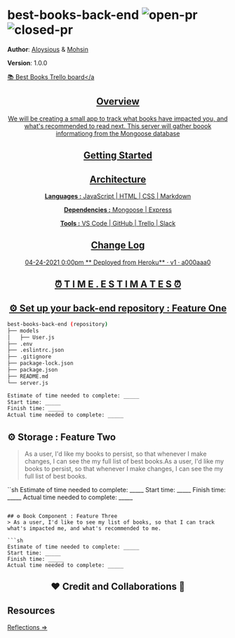 # best-books-back-end ![open-pr](https://img.shields.io/github/issues-pr-raw/mbehi/best-books-back-end) ![closed-pr](https://img.shields.io/github/issues-pr-closed/mbehi/best-books-back-end)

**Author**: [Aloysious](https://github.com/AL0YSI0US) & [Mohsin](https://github.com/mbehi)

**Version**: 1.0.0

<a href="https://trello.com/b/qrG2StmE/am-best-books" align="center">📚 Best Books Trello board</a

## Overview
We will be creating a small app to track what books have impacted you, and what's recommended to read next.
This server will gather boook informationg from the Mongoose database
<!-- Provide a high level overview of what this application is and why you are building it, beyond the fact that it's an assignment for this class. (i.e. What's your problem domain?) -->

## Getting Started
<!-- What are the steps that a user must take in order to build this app on their own machine and get it running? -->

## Architecture

**Languages :** JavaScript | HTML | CSS | Markdown

**Dependencies :** Mongoose | Express

**Tools :** VS Code | GitHub | Trello | Slack
<!-- Provide a detailed description of the application design. What technologies (languages, libraries, etc) you're using, and any other relevant design information. -->

## Change Log
04-24-2021 0:00pm ** Deployed from Heroku** · v1 · a000aaa0
<!-- Use this area to document the iterative changes made to your application as each feature is successfully implemented. Use time stamps. Here's an example:
01-01-2001 4:59pm - Application now has a fully-functional express server, with a GET route for the location resource. -->

<h2 align="center">⏰ T I M E . E S T I M A T E S ⏰ </h2>

## ⚙️️ Set up your back-end repository : Feature One
```sh
best-books-back-end (repository)
├── models
│   ├── User.js
├── .env
├── .eslintrc.json
├── .gitignore
├── package-lock.json
├── package.json
├── README.md
└── server.js
```

```sh
Estimate of time needed to complete: _____
Start time: _____
Finish time: _____
Actual time needed to complete: _____
```

## ⚙️ Storage : Feature Two
> As a user, I'd like my books to persist, so that whenever I make changes, I can see the my full list of best books.As a user, I'd like my books to persist, so that whenever I make changes, I can see the my full list of best books.

``sh
Estimate of time needed to complete: _____
Start time: _____
Finish time: _____
Actual time needed to complete: _____
```

## ⚙️ Book Component : Feature Three
> As a user, I'd like to see my list of books, so that I can track what's impacted me, and what's recommended to me.

```sh
Estimate of time needed to complete: _____
Start time: _____
Finish time: _____
Actual time needed to complete: _____
```

<h2 align="center"> ❤️️ Credit and Collaborations 👥 </h2>
<!-- Give credit (and a link) to other people or resources that helped you build this application. -->

## Resources

[Reflections ⇒](reflections.md)